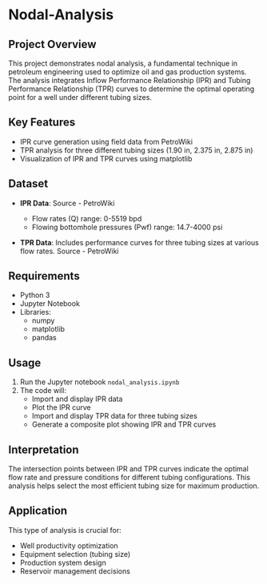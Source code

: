 # Nodal-Analysis

## Project Overview
This project demonstrates nodal analysis, a fundamental technique in petroleum engineering used to optimize oil and gas production systems. The analysis integrates Inflow Performance Relationship (IPR) and Tubing Performance Relationship (TPR) curves to determine the optimal operating point for a well under different tubing sizes.
## Key Features
- IPR curve generation using field data from PetroWiki
- TPR analysis for three different tubing sizes (1.90 in, 2.375 in, 2.875 in)
- Visualization of IPR and TPR curves using matplotlib

## Dataset
- **IPR Data**: Source - PetroWiki
  - Flow rates (Q) range: 0-5519 bpd
  - Flowing bottomhole pressures (Pwf) range: 14.7-4000 psi

- **TPR Data**: Includes performance curves for three tubing sizes at various flow rates. Source - PetroWiki

## Requirements
- Python 3
- Jupyter Notebook
- Libraries:
  - numpy
  - matplotlib
  - pandas

## Usage
1. Run the Jupyter notebook `nodal_analysis.ipynb`
2. The code will:
   - Import and display IPR data
   - Plot the IPR curve
   - Import and display TPR data for three tubing sizes
   - Generate a composite plot showing IPR and TPR curves

## Interpretation
The intersection points between IPR and TPR curves indicate the optimal flow rate and pressure conditions for different tubing configurations. This analysis helps  select the most efficient tubing size for maximum production.

## Application
This type of analysis is crucial for:
- Well productivity optimization
- Equipment selection (tubing size)
- Production system design
- Reservoir management decisions
